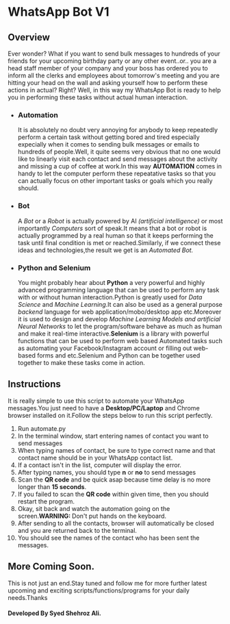 <h1>WhatsApp Bot V1</h1>
<h2>Overview</h2>
<p>Ever wonder? What if you want to send bulk messages to hundreds of your friends for your upcoming birthday party or any other event..or..
    you are a head staff member of your company and your boss has ordered you to inform all the clerks and employees about tomorrow's meeting
    and you are hitting your head on the wall and asking yourself how to perform these actions in actual? Right? Well, in this way my
    WhatsApp Bot is ready to help you in performing these tasks without actual human interaction.</p>

<ul>
  <li><h3>Automation</h3>
    <p>It is absolutely no doubt very annoying for anybody to keep repeatedly perform a certain task without getting bored and tired especially
        expecially when it comes to sending bulk messages or emails to hundreds of people.Well, it quite seems very obvious that no one would
        like to linearly visit each contact and send messages about the activity and missing a cup of coffee at work.In this way <b>AUTOMATION</b>
        comes in handy to let the computer perform these repeatative tasks so that you can actually focus on other important tasks or goals which
        you really should.</p>
  </li>
  <li><h3>Bot</h3>
  <p>A <i>Bot</i> or a <i>Robot</i> is actually powered by AI <i>(artificial intelligence)</i> or most importantly <i>Computers</i> sort of
      speak.It means that a bot or robot is actually programmed by a real human so that it keeps performing the task until final condition is
      met or reached.Similarly, if we connect these ideas and technologies,the result we get is an <i>Automated Bot.</i></p>
    </li>
    <li>
      <h3>Python and Selenium</h3>
      <p>You might probably hear about <b>Python</b> a very powerful and highly advanced programming language that can be used to perform
          any task with or without human interaction.Python is greatly used for <i>Data Science</i> and <i>Machine Learning</i>.It can also
          be used as a general purpose <i>backend</i> language for web application/mobo/desktop app etc.Moreover it is used
          to design and develop <i>Machine Learning Models and artificial Neural Networks</i> to let the program/software behave as much as
          human and make it real-time interactive.<b>Selenium</b> is a library with powerful functions that can be used to perform web based Automated
          tasks such as automating your Facebook/Instagram account or filling out web-based forms and etc.Selenium and Python can be together
          used together to make these tasks come in action.</p>
    </li>
</ul>
<h2>Instructions</h2>
<p>It is really simple to use this script to automate your WhatsApp messages.You just need to have a <b>Desktop/PC/Laptop</b> and Chrome
    browser installed on it.Follow the steps below to run this script perfectly.</p>
    <ol>
      <li>Run automate.py</li>
      <li>In the terminal window, start entering names of contact you want to send messages</li>
      <li>When typing names of contact, be sure to type correct name and that contact name should be in your WhatsApp contact list.</li>
      <li>If a contact isn't in the list, computer will display the error.</li>
      <li>After typing names, you should type <b>n</b> or <b>no</b> to send messages</li>
      <li>Scan the <b>QR code</b> and be quick asap because time delay is no more longer than <b>15 seconds</b>.</li>
      <li>If you failed to scan the <b>QR code</b> within given time, then you should restart the program.</li>
      <li>Okay, sit back and watch the automation going on the screen.<b>WARNING: </b>Don't put hands on the keyboard.</li>
      <li>After sending to all the contacts, browser will automatically be closed and you are returned back to the terminal.</li>
      <li>You should see the names of the contact who has been sent the messages.</li>
    </ol>
    <h2>More Coming Soon.</h2>
    <p>This is not just an end.Stay tuned and follow me for more further latest upcoming and exciting scripts/functions/programs for
      your daily needs.Thanks</p>
      <h4>Developed By Syed Shehroz Ali.</h4>
